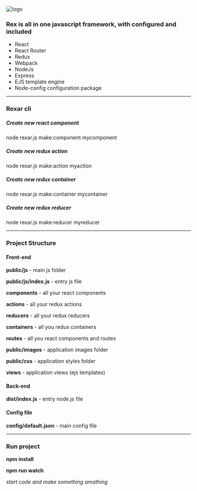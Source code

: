 ![logo](https://raw.githubusercontent.com/thehovdev/rex/master/public/images/github-logo.png)

<h3>Rex is all in one javascript framework, with configured and included</h3>

<ul>
    <li>React</li>
    <li>React Router</li>
    <li>Redux</li>
    <li>Webpack</li>
    <li>NodeJs</li>
    <li>Express</li>
    <li>EJS template engine</li>
    <li>Node-config configuration package</li>
</ul>
<hr>
<h3>Rexar cli</h3>
<h5>Create new react component</h5>
<p>node rexar.js make:component mycomponent</p>
<h5>Create new redux action</h5>
<p>node rexar.js make:action myaction</p>
<h5>Create new redux container</h5>
<p>node rexar.js make:container mycontainer</p>
<h5>Create new redux reducer</h5>
<p>node rexar.js make:reducer myreducer</p>
<hr>
<h3>Project Structure</h3>
<h4>Front-end</h4>
<p><b>public/js</b> - main js folder</p>
<p><b>public/js/index.js</b> - entry js file</p>
<p><b>components</b> - all your react components</p>
<p><b>actions</b> - all your redux actions</p>
<p><b>reducers</b> - all your redux reducers</p>
<p><b>containers</b> - all you redux containers</p>
<p><b>routes</b> - all you react components and routes</p>
<p><b>public/images</b> - application images folder</p>
<p><b>public/css</b> - application styles folder</p>
<p><b>views</b> - application views (ejs templates)</p>
<h4>Back-end</h4>
<p><b>dist/index.js</b> - entry node.js file</p>
<h4>Config file</h4>
<p><b>config/default.json</b> - main config file</p>
<hr>
<h3>Run project</h3>
<p><b>npm install</b></p>
<p><b>npm run watch</b></p>
<i>start code and make something amathing</i>

